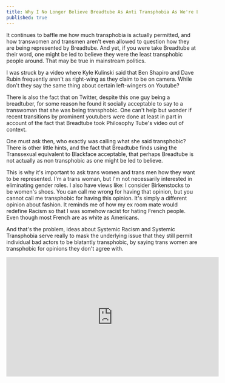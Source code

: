 ```yaml
---
title: Why I No Longer Believe Breadtube As Anti Transphobia As We're Led To Believe
published: true
---
```

It continues to baffle me how much transphobia is actually permitted, and how transwomen and transmen aren't even allowed to question how they are being represented by Breadtube. And yet, if you were take Breadtube at their word, one might be led to believe they were the least transphobic people around. That may be true in mainstream politics.

I was struck by a video where Kyle Kulinski said that Ben Shapiro and Dave Rubin frequently aren't as right-wing as they claim to be on camera. While don't they say the same thing about certain left-wingers on Youtube?

There is also the fact that on Twitter, despite this one guy being a breadtuber, for some reason he found it socially acceptable to say to a transwoman that she was being transphobic. One can't help but wonder if recent transitions by prominent youtubers were done at least in part in account of the fact that Breadtube took Philosophy Tube's video out of context.

One must ask then, who exactly was calling what she said transphobic? There is other little hints, and the fact that Breadtube finds using the Transsexual equivalent to Blackface acceptable, that perhaps Breadtube is not actually as non transphobic as one might be led to believe.

This is why it's important to ask trans women and trans men how they want to be represented. I'm a trans woman, but I'm not necessarily interested in eliminating gender roles. I also have views like: I consider Birkenstocks to be women's shoes. You can call me wrong for having that opinion, but you cannot call me transphobic for having this opinion. It's simply a different opinion about fashion. It reminds me of how my ex room mate would redefine Racism so that I was somehow racist for hating French people. Even though most French are as white as Americans.

And that's the problem, ideas about Systemic Racism and Systemic Transphobia serve really to mask the underlying issue that they still permit individual bad actors to be blatantly transphobic, by saying trans women are transphobic for opinions they don't agree with.

<iframe width="560" height="315" sandbox="allow-same-origin allow-scripts allow-popups" src="https://video.ploud.jp/videos/embed/5f4fbfb9-1664-4d12-a923-4809975141f7" frameborder="0" allowfullscreen></iframe>
